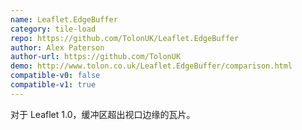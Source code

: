 ```yaml
---
name: Leaflet.EdgeBuffer
category: tile-load
repo: https://github.com/TolonUK/Leaflet.EdgeBuffer
author: Alex Paterson
author-url: https://github.com/TolonUK
demo: http://www.tolon.co.uk/Leaflet.EdgeBuffer/comparison.html
compatible-v0: false
compatible-v1: true
---
```


对于 Leaflet 1.0，缓冲区超出视口边缘的瓦片。
